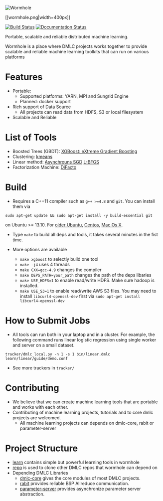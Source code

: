 ![Wormhole](wormhole.png)

[[wormhole.png|width=400px]]

[![Build Status](https://travis-ci.org/dmlc/wormhole.svg?branch=master)](https://travis-ci.org/dmlc/wormhole)
[![Documentation Status](https://readthedocs.org/projects/wormhole/badge/?version=latest)](https://readthedocs.org/projects/wormhole/?badge=latest)

Portable, scalable and reliable distributed machine learning.

Wormhole is a place where DMLC projects works together to provide
scalable and reliable machine learning toolkits that can run on various platforms

Features
====
* Portable:
  - Supported platforms: YARN, MPI and Sungrid Engine
  - Planned: docker support
* Rich support of Data Source
  - All projects can read data from HDFS, S3 or local filesystem
* Scalable and Reliable

List of Tools
====
* Boosted Trees (GBDT): [XGBoost: eXtreme Gradient Boosting](learn/xgboost)
* Clustering: [kmeans](learn/kmeans)
* Linear method: [Asynchrouns SGD](learn/linear) [L-BFGS](learn/lbfgs-linear)
* Factorization Machine: [DiFacto](learn/difacto)

Build
====
* Requires a C++11 compiler such as `g++ >=4.8` and `git`. You can install them via
```
sudo apt-get update && sudo apt-get install -y build-essential git
```
on Ubuntu >= 13.10. For
[older Ubuntu](http://ubuntuhandbook.org/index.php/2013/08/install-gcc-4-8-via-ppa-in-ubuntu-12-04-13-04/),
[Centos](http://linux.web.cern.ch/linux/devtoolset/),
[Mac Os X](http://hpc.sourceforge.net/).

* Type `make` to build all deps and tools, it takes several minutes in the fist time.

* More options are available
  - `make xgboost` to selectly build one tool
  - `make -j4` uses 4 threads
  - `make CXX=gcc-4.9` changes the compiler
  - `make DEPS_PATH=your_path` changes the path of the deps libaries
  - `make USE_HDFS=1` to enable read/write HDFS. Make sure hadoop is installed.
  - `make USE_S3=1` to enable read/write AWS S3 files. You may need to install
    `libcurl4-openssl-dev` first via `sudo apt-get install libcurl4-openssl-dev`

How to Submit Jobs
====
* All tools can run both in your laptop and in a cluster. For example, the following
command runs linear logistic regression using single worker and server on a
small dataset.
```
tracker/dmlc_local.py -n 1 -s 1 bin/linear.dmlc learn/linear/guide/demo.conf
```

* See more trackers in ```tracker/```

Contributing
====
* We believe that we can create machine learning tools that are portable and works with each other.
* Contributing of machine learning projects, tutorials and to core dmlc projects are welcomed.
  - All machine learning projects can depends on dmlc-core, rabit or parameter-server

Project Structure
====
* [learn](learn) contains simple but powerful learning tools in wormhole
* [repo](repo) is used to clone other DMLC repos that wormhole can depend on
* Depending DMLC Libraries
  - [dmlc-core](https://github.com/dmlc/dmlc-core) gives the core modules of most DMLC projects.
  - [rabit](https://github.com/dmlc/rabit) provides reliable BSP Allreduce communication.
  - [parameter-server](https://github.com/dmlc/parameter-server) provides asynchronize parameter server abstraction.
